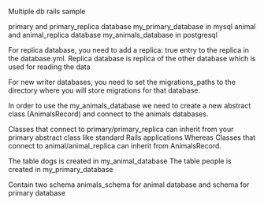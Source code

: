 Multiple db rails sample

primary and primary_replica database my_primary_database in mysql
animal and animal_replica database my_animals_database in postgresql

For replica database, you need to add a replica: true entry to the replica in the database.yml.
Replica database is replica of the other database which is used for reading the data

For new writer databases, you need to set the migrations_paths to the directory where you will store migrations for that database.

In order to use the my_animals_database we need to create a new abstract class (AnimalsRecord) and connect to the animals databases.

Classes that connect to primary/primary_replica can inherit from your primary abstract class like standard Rails applications Whereas Classes that connect to animal/animal_replica can inherit from AnimalsRecord.

The table dogs is created in my_animal_database
The table people is created in my_primary_database

Contain two schema animals_schema for animal database and schema for primary database
